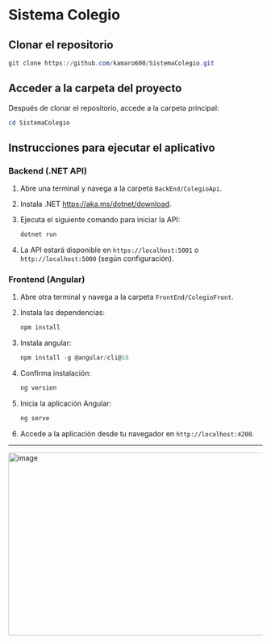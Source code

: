 # Sistema Colegio

## Clonar el repositorio

```powershell
git clone https://github.com/kamaro600/SistemaColegio.git
```

## Acceder a la carpeta del proyecto

Después de clonar el repositorio, accede a la carpeta principal:

```powershell
cd SistemaColegio
```

## Instrucciones para ejecutar el aplicativo

### Backend (.NET API)
1. Abre una terminal y navega a la carpeta `BackEnd/ColegioApi`.
2. Instala .NET https://aka.ms/dotnet/download.
3. Ejecuta el siguiente comando para iniciar la API:
   
	```powershell
	dotnet run
	```
3. La API estará disponible en `https://localhost:5001` o `http://localhost:5000` (según configuración).

### Frontend (Angular)
1. Abre otra terminal y navega a la carpeta `FrontEnd/ColegioFront`.
2. Instala las dependencias:
   
	```powershell
	npm install
	```
3. Instala angular:
	```powershell
    npm install -g @angular/cli@18
	```
4. Confirma instalación:
    ```powershell
	ng version
	```
4. Inicia la aplicación Angular:
   
	```powershell
	ng serve
	```
4. Accede a la aplicación desde tu navegador en `http://localhost:4200`.

---

<img width="1877" height="362" alt="image" src="https://github.com/user-attachments/assets/e829b4a1-5763-409e-8723-6d9c1ef951fa" />

